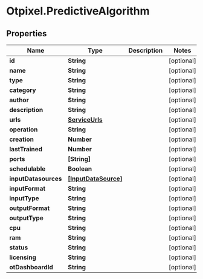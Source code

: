 # Otpixel.PredictiveAlgorithm

## Properties
Name | Type | Description | Notes
------------ | ------------- | ------------- | -------------
**id** | **String** |  | [optional] 
**name** | **String** |  | [optional] 
**type** | **String** |  | [optional] 
**category** | **String** |  | [optional] 
**author** | **String** |  | [optional] 
**description** | **String** |  | [optional] 
**urls** | [**ServiceUrls**](ServiceUrls.md) |  | [optional] 
**operation** | **String** |  | [optional] 
**creation** | **Number** |  | [optional] 
**lastTrained** | **Number** |  | [optional] 
**ports** | **[String]** |  | [optional] 
**schedulable** | **Boolean** |  | [optional] 
**inputDatasources** | [**[InputDataSource]**](InputDataSource.md) |  | [optional] 
**inputFormat** | **String** |  | [optional] 
**inputType** | **String** |  | [optional] 
**outputFormat** | **String** |  | [optional] 
**outputType** | **String** |  | [optional] 
**cpu** | **String** |  | [optional] 
**ram** | **String** |  | [optional] 
**status** | **String** |  | [optional] 
**licensing** | **String** |  | [optional] 
**otDashboardId** | **String** |  | [optional] 


